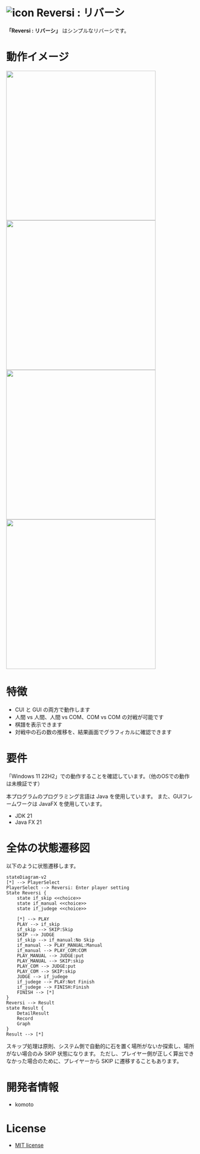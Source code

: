 # ![icon](https://github.com/komoto388/reversi/assets/146818126/5fd5aafb-2417-4c24-9b9e-0b33c548781b) Reversi : リバーシ

**「Reversi : リバーシ」** はシンプルなリバーシです。

# 動作イメージ

<img src="https://github.com/komoto388/reversi/assets/146818126/7170a1de-c728-4e11-9ea3-1d0a5f0bfb2e" width="400">

<img src="https://github.com/komoto388/reversi/assets/146818126/2aa21ad8-bd54-4c97-9c5c-8e91898e7ab6" width="400">

<img src="https://github.com/komoto388/reversi/assets/146818126/2b133cdd-ed01-49b8-8f41-ec91bfe8abe8" width="400">

<img src="https://github.com/komoto388/reversi/assets/146818126/014f93c1-b48f-415b-8db7-59b822835185" width="400">

# 特徴

* CUI と GUI の両方で動作します
* 人間 vs 人間、人間 vs COM、COM vs COM の対戦が可能です
* 棋譜を表示できます
* 対戦中の石の数の推移を、結果画面でグラフィカルに確認できます 

# 要件

「Windows 11 22H2」での動作することを確認しています。（他のOSでの動作は未検証です）

本プログラムのプログラミング言語は Java を使用しています。
また、GUIフレームワークは JavaFX を使用しています。

* JDK 21
* Java FX 21


# 全体の状態遷移図

以下のように状態遷移します。

```mermaid
stateDiagram-v2
[*] --> PlayerSelect
PlayerSelect --> Reversi: Enter player setting
State Reversi {
    state if_skip <<choice>>
    state if_manual <<choice>>
    state if_judege <<choice>>
    
    [*] --> PLAY
    PLAY --> if_skip
    if_skip --> SKIP:Skip
    SKIP --> JUDGE
    if_skip --> if_manual:No Skip
    if_manual --> PLAY_MANUAL:Manual
    if_manual --> PLAY_COM:COM
    PLAY_MANUAL --> JUDGE:put
    PLAY_MANUAL --> SKIP:skip
    PLAY_COM --> JUDGE:put
    PLAY_COM --> SKIP:skip
    JUDGE --> if_judege
    if_judege --> PLAY:Not Finish
    if_judege --> FINISH:Finish
    FINISH --> [*]
}
Reversi --> Result
state Result {
    DetailResult
    Record
    Graph
}
Result --> [*]
``` 

スキップ処理は原則、システム側で自動的に石を置く場所がないか探索し、場所がない場合のみ SKIP 状態になります。
ただし、プレイヤー側が正しく算出できなかった場合のために、プレイヤーから SKIP に遷移することもあります。

# 開発者情報

* komoto

# License

* [MIT license](https://en.wikipedia.org/wiki/MIT_License)
